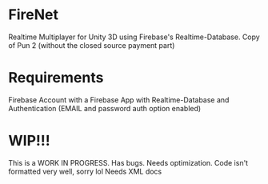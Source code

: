 # FireNet
Realtime Multiplayer for Unity 3D using Firebase's Realtime-Database.
Copy of Pun 2 (without the closed source payment part)

# Requirements
Firebase Account with a Firebase App with Realtime-Database and Authentication (EMAIL and password auth option enabled)

# WIP!!!
This is a WORK IN PROGRESS.
Has bugs.
Needs optimization.
Code isn't formatted very well, sorry lol
Needs XML docs
